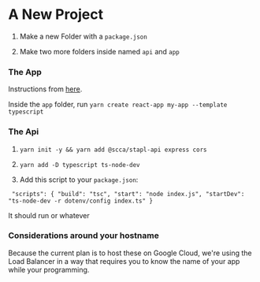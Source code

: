 # A New Project

1. Make a new Folder with a `package.json`

2. Make two more folders inside named `api` and `app`

### The App

Instructions from [here](https://create-react-app.dev/docs/adding-typescript/).

Inside the `app` folder, run `yarn create react-app my-app --template typescript`

### The Api

1. `yarn init -y && yarn add @scca/stapl-api express cors`

2. `yarn add -D typescript ts-node-dev`

3. Add this script to your `package.json`:

` "scripts": { "build": "tsc", "start": "node index.js", "startDev": "ts-node-dev -r dotenv/config index.ts" }`

It should run or whatever

### Considerations around your hostname

Because the current plan is to host these on Google Cloud, we're using the Load Balancer in a way that requires you to know the name of your app while your programming.
